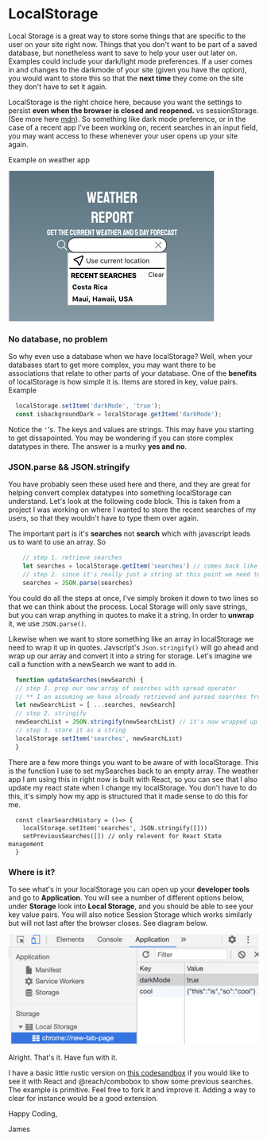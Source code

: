 # LocalStorage

Local Storage is a great way to store some things that are specific to the user on your site right now. Things that you don't want to be part of a saved database, but nonetheless want to save to help your user out later on. Examples could include your dark/light mode preferences. If a user comes in and changes to the darkmode of your site (given you have the option), you would want to store this so that the **next time** they come on the site they don't have to set it again.

LocalStorage is the right choice here, because you want the settings to persist **even when the browser is closed and reopened.** vs sessionStorage. (See more here [mdn](https://developer.mozilla.org/en-US/docs/Web/API/Web_Storage_API/Using_the_Web_Storage_API)). So something like dark mode preference, or in the case of a recent app I've been working on, recent searches in an input field, you may want access to these whenever your user opens up your site again.

Example on weather app

![weather-app-ex-searches](https://github.com/JSinkler713/localStorage/blob/6ee78a7dbf9267344ad887532b151e09c9549adb/Screen%20Shot%202021-05-04%20at%205.58.52%20PM.png)



### No database, no problem

So why even use a database when we have localStorage? Well, when your databases start to get more complex, you may want there to be associations that relate to other parts of your database. One of the **benefits** of localStorage is how simple it is. Items are stored in key, value pairs. Example

```javascript
  localStorage.setItem('darkMode', 'true');
  const isbackgroundDark = localStorage.getItem('darkMode');
```

Notice the `'`'s. The keys and values are strings. This may have you starting to get dissapointed. You may be wondering if you can store complex datatypes in there. The answer is a murky **yes and no**.

### JSON.parse && JSON.stringify

You have probably seen these used here and there, and they are great for helping convert complex datatypes into something localStorage can understand. Let's look at the following code block. This is taken from a project I was working on where I wanted to store the recent searches of my users, so that they wouldn't have to type them over again.

The important part is it's **searches** not **search** which with javascript leads us to want to use an array. So

```javascript
    // step 1. retrieve searches
    let searches = localStorage.getItem('searches') // comes back like this '["brazil", "costa rica", "hawaii"]'
    // step 2. since it's really just a string at this point we need to parse it
    searches = JSON.parse(searches)
```

You could do all the steps at once, I've simply broken it down to two lines so that we can think about the process. Local Storage will only save strings, but you can wrap anything in quotes to make it a string. In order to **unwrap** it, we use `JSON.parse()`.

Likewise when we want to store something like an array in localStorage we need to wrap it up in quotes. Javscript's `Json.stringify()` will go ahead and wrap up our array and convert it into a string for storage. Let's imagine we call a function with a newSearch we want to add in.

```javascript
  function updateSearches(newSearch) {
  // step 1. prep our new array of searches with spread operator
  // ** I an assuming we have already retrieved and parsed searches from localStorage
  let newSearchList = [ ...searches, newSearch]
  // step 2. stringify
  newSearchList = JSON.stringify(newSearchList) // it's now wrapped up '[...]'
  // step 3. store it as a string
  localStorage.setItem('searches', newSearchList)
  }
```

There are a few more things you want to be aware of with localStorage. This is the function I use to set mySearches back to an empty array. The weather app I am using this in right now is built with React, so you can see that I also update my react state when I change my localStorage. You don't have to do this, it's simply how my app is structured that it made sense to do this for me.
```
  const clearSearchHistory = ()=> {
    localStorage.setItem('searches', JSON.stringify([]))
    setPreviousSearches([]) // only relevent for React State management
  }
```

### Where is it?

To see what's in your localStorage you can open up your **developer tools** and go to **Application**. You will see a number of different options below, under **Storage** look into **Local Storage**, and you should be able to see your key value pairs. You will also notice Session Storage which works similarly but will not last after the browser closes. See diagram below.

![shows where it is](https://github.com/JSinkler713/localStorage/blob/0aecbf28b0542257af8cb663fd6fa16ea171285f/Screen%20Shot%202021-05-04%20at%205.46.29%20PM.png)

Alright. That's it. Have fun with it. 

I have a basic little rustic version on [this codesandbox](https://codesandbox.io/s/basic-localstorage-recent-search-sle1x) if you would like to see it with React and @reach/combobox to show some previous searches. The example is primitive. Feel free to fork it and improve it. Adding a way to clear for instance would be a good extension.


Happy Coding,

James
